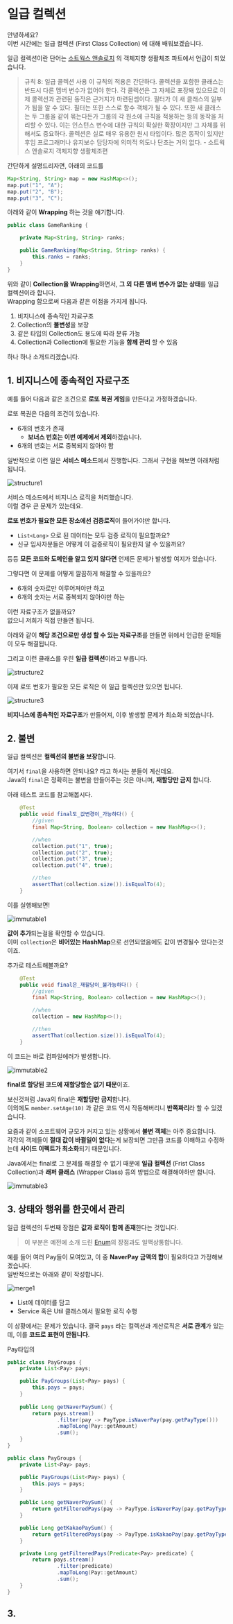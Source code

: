 # 일급 컬렉션

안녕하세요?  
이번 시간에는 일급 컬렉션 (First Class Collection) 에 대해 배워보겠습니다.  
  
일급 컬렉션이란 단어는 [소트웍스 앤솔로지](https://coupa.ng/bgRZDf) 의 객체지향 생활체조 파트에서 언급이 되었습니다.  

> 규칙 8: 일급 콜렉션 사용
이 규칙의 적용은 간단하다. 
콜렉션을 포함한 클래스는 반드시 다른 멤버 변수가 없어야 한다. 
각 콜렉션은 그 자체로 포장돼 있으므로 이제 콜렉션과 관련된 동작은 근거지가 마련된셈이다.
필터가 이 새 클래스의 일부가 됨을 알 수 있다. 
필터는 또한 스스로 함수 객체가 될 수 있다. 
또한 새 클래스는 두 그룹을 같이 묶는다든가 그룹의 각 원소에 규칙을 적용하는 등의 동작을 처리할 수 있다. 
이는 인스턴스 변수에 대한 규칙의 확실한 확장이지만 그 자체를 위해서도 중요하다. 
콜렉션은 실로 매우 유용한 원시 타입이다. 
많은 동작이 있지만 후임 프로그래머나 유지보수 담당자에 의미적 의도나 단초는 거의 없다. - 소트웍스 앤솔로지 객체지향 생활체조편

간단하게 설명드리자면, 아래의 코드를

```java
Map<String, String> map = new HashMap<>();
map.put("1", "A");
map.put("2", "B");
map.put("3", "C");
```

아래와 같이 **Wrapping** 하는 것을 얘기합니다.

```java
public class GameRanking {

    private Map<String, String> ranks;

    public GameRanking(Map<String, String> ranks) {
        this.ranks = ranks;
    }
}
```

위와 같이 **Collection을 Wrapping**하면서, **그 외 다른 멤버 변수가 없는 상태**를 일급 컬렉션이라 합니다.  
Wrapping 함으로써 다음과 같은 이점을 가지게 됩니다.

1. 비지니스에 종속적인 자료구조
2. Collection의 **불변성**을 보장
3. 같은 타입의 Collection도 용도에 따라 분류 가능
4. Collection과 Collection에 필요한 기능을 **함께 관리** 할 수 있음

하나 하나 소개드리겠습니다.

## 1. 비지니스에 종속적인 자료구조

예를 들어 다음과 같은 조건으로 **로또 복권 게임**을 만든다고 가정하겠습니다.  
  
로또 복권은 다음의 조건이 있습니다.

* 6개의 번호가 존재
  * **보너스 번호는 이번 예제에서 제외**하겠습니다.
* 6개의 번호는 서로 중복되지 않아야 함

일반적으로 이런 일은 **서비스 메소드**에서 진행합니다.
그래서 구현을 해보면 아래처럼 됩니다.

![structure1](./images/structure1.png)

서비스 메소드에서 비지니스 로직을 처리했습니다.  
이럴 경우 큰 문제가 있는데요.

**로또 번호가 필요한 모든 장소에선 검증로직**이 들어가야만 합니다.  

* ```List<Long>``` 으로 된 데이터는 모두 검증 로직이 필요할까요?  
* 신규 입사자분들은 어떻게 이 검증로직이 필요한지 알 수 있을까요?

등등 **모든 코드와 도메인을 알고 있지 않다면** 언제든 문제가 발생할 여지가 있습니다.  
  
그렇다면 이 문제를 어떻게 깔끔하게 해결할 수 있을까요?  

* 6개의 숫자로만 이루어져야만 하고
* 6개의 숫자는 서로 중복되지 않아야만 하는

이런 자료구조가 없을까요?  
없으니 저희가 직접 만들면 됩니다.  
  
아래와 같이 **해당 조건으로만 생성 할 수 있는 자료구조**를 만들면 위에서 언급한 문제들이 모두 해결됩니다.  
  
그리고 이런 클래스를 우린 **일급 컬렉션**이라고 부릅니다.

![structure2](./images/structure2.png)

이제 로또 번호가 필요한 모든 로직은 이 일급 컬렉션만 있으면 됩니다.

![structure3](./images/structure3.png)

**비지니스에 종속적인 자료구조**가 만들어져, 이후 발생할 문제가 최소화 되었습니다.

## 2. 불변

일급 컬렉션은 **컬렉션의 불변을 보장**합니다.  

여기서 ```final```을 사용하면 안되나요?  라고 하시는 분들이 계신데요.  
Java의 ```final```은 정확히는 불변을 만들어주는 것은 아니며, **재할당만 금지** 합니다.  
  
아래 테스트 코드를 참고해봅시다.

```java
    @Test
    public void final도_값변경이_가능하다() {
        //given
        final Map<String, Boolean> collection = new HashMap<>();

        //when
        collection.put("1", true);
        collection.put("2", true);
        collection.put("3", true);
        collection.put("4", true);

        //then
        assertThat(collection.size()).isEqualTo(4);
    }

```

이를 실행해보면!

![immutable1](./images/immutable1.png)

**값이 추가**되는걸을 확인할 수 있습니다.  
이미 ```collection```은 **비어있는 HashMap**으로 선언되었음에도 값이 변경될수 있다는것이죠.  
  
추가로 테스트해볼까요?

```java
    @Test
    public void final은_재할당이_불가능하다() {
        //given
        final Map<String, Boolean> collection = new HashMap<>();

        //when
        collection = new HashMap<>();

        //then
        assertThat(collection.size()).isEqualTo(4);
    }
```

이 코드는 바로 컴파일에러가 발생합니다.  

![immutable2](./images/immutable2.png)

**final로 할당된 코드에 재할당할순 없기 때문**이죠.  
  
보신것처럼 Java의 final은 **재할당만 금지**합니다.  
이외에도 ```member.setAge(10)``` 과 같은 코드 역시 작동해버리니 **반쪽짜리**라 할 수 있겠습니다.  
  
요즘과 같이 소프트웨어 규모가 커지고 있는 상황에서 **불변 객체**는 아주 중요합니다.  
각각의 객체들이 **절대 값이 바뀔일이 없다**는게 보장되면 그만큼 코드를 이해하고 수정하는데 **사이드 이펙트가 최소화**되기 때문입니다.  
  
Java에서는 final로 그 문제를 해결할 수 없기 때문에 **일급 컬렉션** (Frist Class Collection)과 **래퍼 클래스** (Wrapper Class) 등의 방법으로 해결해야하만 합니다.  
  

![immutable3](./images/immutable3.png)

## 3. 상태와 행위를 한곳에서 관리

일급 컬렉션의 두번째 장점은 **값과 로직이 함께 존재**한다는 것입니다.  

> 이 부분은 예전에 소개 드린 [Enum](http://woowabros.github.io/tools/2017/07/10/java-enum-uses.html)의 장점과도 일맥상통합니다.  

예를 들어 여러 Pay들이 모여있고, 이 중 **NaverPay 금액의 합**이 필요하다고 가정해보겠습니다.  
일반적으로는 아래와 같이 작성합니다.

![merge1](./images/merge1.png)

* List에 데이터를 담고
* Service 혹은 Util 클래스에서 필요한 로직 수행

이 상황에서는 문제가 있습니다.
결국 ```pays``` 라는 컬렉션과 계산로직은 **서로 관계**가 있는데, 이를 **코드로 표현이 안됩니다**.  
  
Pay타입의 



```java
public class PayGroups {
    private List<Pay> pays;

    public PayGroups(List<Pay> pays) {
        this.pays = pays;
    }
    
    public Long getNaverPaySum() {
        return pays.stream()
                .filter(pay -> PayType.isNaverPay(pay.getPayType()))
                .mapToLong(Pay::getAmount)
                .sum();
    }
}
```

```java
public class PayGroups {
    private List<Pay> pays;

    public PayGroups(List<Pay> pays) {
        this.pays = pays;
    }

    public Long getNaverPaySum() {
        return getFilteredPays(pay -> PayType.isNaverPay(pay.getPayType()));
    }

    public Long getKakaoPaySum() {
        return getFilteredPays(pay -> PayType.isKakaoPay(pay.getPayType()));
    }

    private Long getFilteredPays(Predicate<Pay> predicate) {
        return pays.stream()
                .filter(predicate)
                .mapToLong(Pay::getAmount)
                .sum();
    }
}
```


## 3. 

